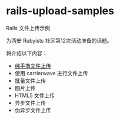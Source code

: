 rails-upload-samples
====================

Rails 文件上传示例

为西安 Rubyists 社区第12次活动准备的话题。

将介绍以下内容：

- [纯手撸文件上传](https://github.com/greatghoul/rails-upload-samples/tree/rails-native-upload)
- 使用 carrierwave 进行文件上传
- 批量文件上传
- 图片上传
- HTML5 文件上传
- 异步文件上传
- 伪异步文件上传
